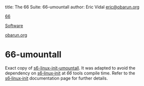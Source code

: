 title: The 66 Suite: 66-umountall
author: Eric Vidal <eric@obarun.org>

[66](index.html)

[Software](https://web.obarun.org/software)

[obarun.org](https://web.obarun.org)

# 66-umountall

Exact copy of [s6-linux-init-umountall](https://skarnet.org/software/s6-linux-init/s6-linux-init-umountall.html). It was adapted to avoid the dependency on [s6‑linux‑init](https://skarnet.org/software/s6‑linux‑init) at *66* tools compile time. Refer to the [s6‑linux‑init](https://skarnet.org/software/s6‑linux‑init) documentation page for further details.
